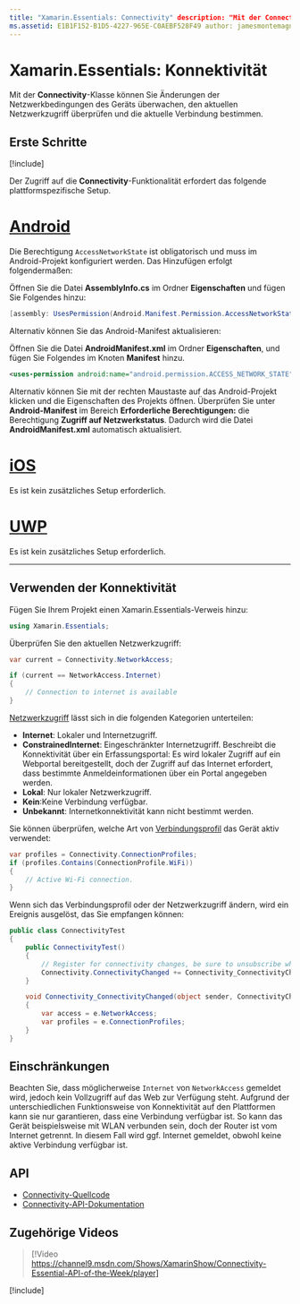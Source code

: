 ```yaml
---
title: "Xamarin.Essentials: Connectivity" description: "Mit der Connectivity-Klasse in Xamarin.Essentials können Sie Änderungen der Netzwerkbedingungen des Geräts überwachen, den aktuellen Netzwerkzugriff überprüfen und die aktuelle Verbindung bestimmen."
ms.assetid: E1B1F152-B1D5-4227-965E-C0AEBF528F49 author: jamesmontemagno ms.author: jamont ms.date: 01/08/2019 ms.custom: video no-loc: [Xamarin.Forms, Xamarin.Essentials]
---
```


# <a name="xamarinessentials-connectivity"></a>Xamarin.Essentials: Konnektivität

Mit der **Connectivity**-Klasse können Sie Änderungen der Netzwerkbedingungen des Geräts überwachen, den aktuellen Netzwerkzugriff überprüfen und die aktuelle Verbindung bestimmen.

## <a name="get-started"></a>Erste Schritte

[!include[](~/essentials/includes/get-started.md)]

Der Zugriff auf die **Connectivity**-Funktionalität erfordert das folgende plattformspezifische Setup.

# <a name="android"></a>[Android](#tab/android)

Die Berechtigung `AccessNetworkState` ist obligatorisch und muss im Android-Projekt konfiguriert werden. Das Hinzufügen erfolgt folgendermaßen:

Öffnen Sie die Datei **AssemblyInfo.cs** im Ordner **Eigenschaften** und fügen Sie Folgendes hinzu:

```csharp
[assembly: UsesPermission(Android.Manifest.Permission.AccessNetworkState)]
```

Alternativ können Sie das Android-Manifest aktualisieren:

Öffnen Sie die Datei **AndroidManifest.xml** im Ordner **Eigenschaften**, und fügen Sie Folgendes im Knoten **Manifest** hinzu.

```xml
<uses-permission android:name="android.permission.ACCESS_NETWORK_STATE" />
```

Alternativ können Sie mit der rechten Maustaste auf das Android-Projekt klicken und die Eigenschaften des Projekts öffnen. Überprüfen Sie unter **Android-Manifest** im Bereich **Erforderliche Berechtigungen:** die Berechtigung **Zugriff auf Netzwerkstatus**. Dadurch wird die Datei **AndroidManifest.xml** automatisch aktualisiert.

# <a name="ios"></a>[iOS](#tab/ios)

Es ist kein zusätzliches Setup erforderlich.

# <a name="uwp"></a>[UWP](#tab/uwp)

Es ist kein zusätzliches Setup erforderlich.

-----

## <a name="using-connectivity"></a>Verwenden der Konnektivität

Fügen Sie Ihrem Projekt einen Xamarin.Essentials-Verweis hinzu:

```csharp
using Xamarin.Essentials;
```

Überprüfen Sie den aktuellen Netzwerkzugriff:

```csharp
var current = Connectivity.NetworkAccess;

if (current == NetworkAccess.Internet)
{
    // Connection to internet is available
}
```

[Netzwerkzugriff](xref:Xamarin.Essentials.NetworkAccess) lässt sich in die folgenden Kategorien unterteilen:

* **Internet**: Lokaler und Internetzugriff.
* **ConstrainedInternet**: Eingeschränkter Internetzugriff. Beschreibt die Konnektivität über ein Erfassungsportal: Es wird lokaler Zugriff auf ein Webportal bereitgestellt, doch der Zugriff auf das Internet erfordert, dass bestimmte Anmeldeinformationen über ein Portal angegeben werden.
* **Lokal**: Nur lokaler Netzwerkzugriff.
* **Kein**:Keine Verbindung verfügbar.
* **Unbekannt**: Internetkonnektivität kann nicht bestimmt werden.

Sie können überprüfen, welche Art von [Verbindungsprofil](xref:Xamarin.Essentials.ConnectionProfile) das Gerät aktiv verwendet:

```csharp
var profiles = Connectivity.ConnectionProfiles;
if (profiles.Contains(ConnectionProfile.WiFi))
{
    // Active Wi-Fi connection.
}
```

Wenn sich das Verbindungsprofil oder der Netzwerkzugriff ändern, wird ein Ereignis ausgelöst, das Sie empfangen können:

```csharp
public class ConnectivityTest
{
    public ConnectivityTest()
    {
        // Register for connectivity changes, be sure to unsubscribe when finished
        Connectivity.ConnectivityChanged += Connectivity_ConnectivityChanged;
    }

    void Connectivity_ConnectivityChanged(object sender, ConnectivityChangedEventArgs e)
    {
        var access = e.NetworkAccess;
        var profiles = e.ConnectionProfiles;
    }
}
```

## <a name="limitations"></a>Einschränkungen

Beachten Sie, dass möglicherweise `Internet` von `NetworkAccess` gemeldet wird, jedoch kein Vollzugriff auf das Web zur Verfügung steht. Aufgrund der unterschiedlichen Funktionsweise von Konnektivität auf den Plattformen kann sie nur garantieren, dass eine Verbindung verfügbar ist. So kann das Gerät beispielsweise mit WLAN verbunden sein, doch der Router ist vom Internet getrennt. In diesem Fall wird ggf. Internet gemeldet, obwohl keine aktive Verbindung verfügbar ist.

## <a name="api"></a>API

* [Connectivity-Quellcode](https://github.com/xamarin/Essentials/tree/master/Xamarin.Essentials/Connectivity)
* [Connectivity-API-Dokumentation](xref:Xamarin.Essentials.Connectivity)

## <a name="related-video"></a>Zugehörige Videos

> [!Video https://channel9.msdn.com/Shows/XamarinShow/Connectivity-Essential-API-of-the-Week/player]

[!include[](~/essentials/includes/xamarin-show-essentials.md)]
